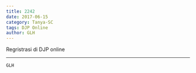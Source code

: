 ```yaml
---
title: 2242
date: 2017-06-15
category: Tanya-SC
tags: DJP Online
author: GLH
---
```


Regristrasi di DJP online

---



`GLH`
